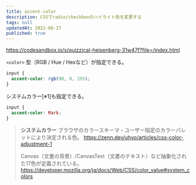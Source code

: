 ```yaml
---
title: accent-color
description: CSSでradio/checkboxのハイライト色を変更する
tags: null
updatedAt: 2022-06-27
published: true
---
```


https://codesandbox.io/s/quizzical-heisenberg-31w47f?file=/index.html

`<color>` 型（RGB / Hue / Hexなど）が指定できる。

```css
input {
  accent-color: rgb(98, 0, 255);
}
```

システムカラー[※1]も指定できる。

```css
input {
  accent-color: Mark;
}
```

> **システムカラー**
> ブラウザのカラースキーマ・ユーザー指定のカラーパレットにより決定される色。
> https://zenn.dev/uhyo/articles/css-color-adjustment-1
>
> Canvas（文書の背景）/CanvasText（文書のテキスト）など抽象化された17色が定義されている。
> https://developer.mozilla.org/ja/docs/Web/CSS/color_value#system_colors
